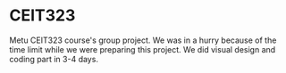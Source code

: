 # CEIT323
Metu CEIT323 course's group project.
We was in a hurry because of the time limit while we were preparing this project. We did visual design and coding part in 3-4 days. 
